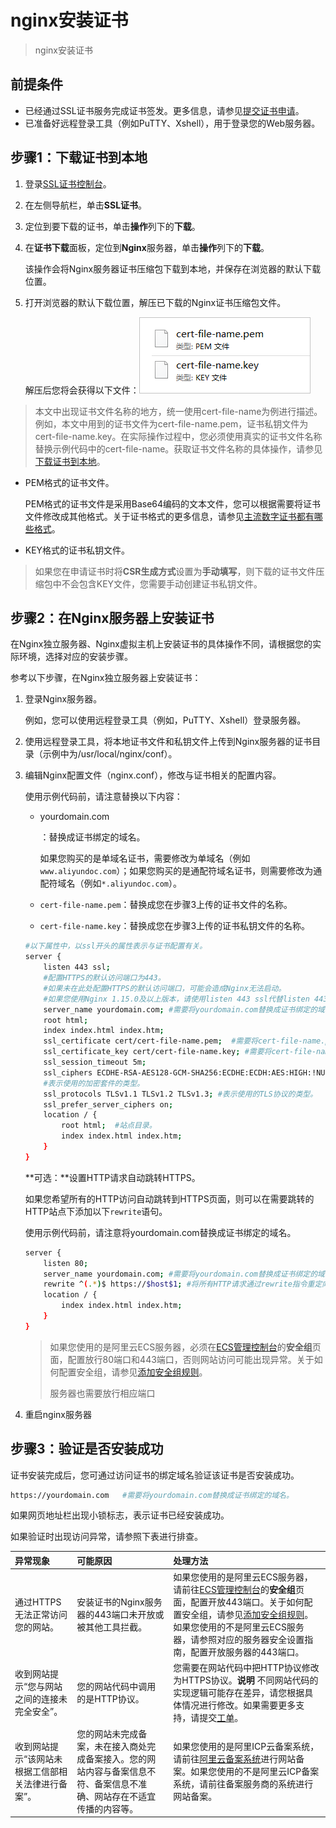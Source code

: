 # nginx安装证书

> nginx安装证书

## 前提条件

- 已经通过SSL证书服务完成证书签发。更多信息，请参见[提交证书申请](https://help.aliyun.com/document_detail/98574.htm#concept-wxz-3xn-yfb)。
- 已准备好远程登录工具（例如PuTTY、Xshell），用于登录您的Web服务器。

## 步骤1：下载证书到本地

1. 登录[SSL证书控制台](https://yundunnext.console.aliyun.com/?p=cas)。

2. 在左侧导航栏，单击**SSL证书**。

3. 定位到要下载的证书，单击**操作**列下的**下载**。

4. 在**证书下载**面板，定位到**Nginx**服务器，单击**操作**列下的**下载**。

   该操作会将Nginx服务器证书压缩包下载到本地，并保存在浏览器的默认下载位置。

5. 打开浏览器的默认下载位置，解压已下载的Nginx证书压缩包文件。

   解压后您将会获得以下文件：![证书文件](image/p33690.png)

> 本文中出现证书文件名称的地方，统一使用cert-file-name为例进行描述。例如，本文中用到的证书文件为cert-file-name.pem，证书私钥文件为cert-file-name.key。在实际操作过程中，您必须使用真实的证书文件名称替换示例代码中的cert-file-name。获取证书文件名称的具体操作，请参见[下载证书到本地](https://help.aliyun.com/document_detail/98728.html?spm=5176.b657008.help.dexternal.78911b485DJuj2#step-g2p-wai-ral)。

- PEM格式的证书文件。

  PEM格式的证书文件是采用Base64编码的文本文件，您可以根据需要将证书文件修改成其他格式。关于证书格式的更多信息，请参见[主流数字证书都有哪些格式](https://help.aliyun.com/document_detail/42214.htm#concept-a4g-mbv-ydb)。

- KEY格式的证书私钥文件。

> 如果您在申请证书时将**CSR生成方式**设置为**手动填写**，则下载的证书文件压缩包中不会包含KEY文件，您需要手动创建证书私钥文件。

## 步骤2：在Nginx服务器上安装证书

在Nginx独立服务器、Nginx虚拟主机上安装证书的具体操作不同，请根据您的实际环境，选择对应的安装步骤。

参考以下步骤，在Nginx独立服务器上安装证书：

1. 登录Nginx服务器。

   例如，您可以使用远程登录工具（例如，PuTTY、Xshell）登录服务器。

2. 使用远程登录工具，将本地证书文件和私钥文件上传到Nginx服务器的证书目录（示例中为/usr/local/nginx/conf）。

3. 编辑Nginx配置文件（nginx.conf），修改与证书相关的配置内容。

   使用示例代码前，请注意替换以下内容：

   - yourdomain.com

     ：替换成证书绑定的域名。

     如果您购买的是单域名证书，需要修改为单域名（例如`www.aliyundoc.com`）；如果您购买的是通配符域名证书，则需要修改为通配符域名（例如`*.aliyundoc.com`）。

   - `cert-file-name.pem`：替换成您在步骤3上传的证书文件的名称。

   - `cert-file-name.key`：替换成您在步骤3上传的证书私钥文件的名称。

   ```bash
   #以下属性中，以ssl开头的属性表示与证书配置有关。
   server {
       listen 443 ssl;
       #配置HTTPS的默认访问端口为443。
       #如果未在此处配置HTTPS的默认访问端口，可能会造成Nginx无法启动。
       #如果您使用Nginx 1.15.0及以上版本，请使用listen 443 ssl代替listen 443和ssl on。
       server_name yourdomain.com; #需要将yourdomain.com替换成证书绑定的域名。
       root html;
       index index.html index.htm;
       ssl_certificate cert/cert-file-name.pem;  #需要将cert-file-name.pem替换成已上传的证书文件的名称。
       ssl_certificate_key cert/cert-file-name.key; #需要将cert-file-name.key替换成已上传的证书私钥文件的名称。
       ssl_session_timeout 5m;
       ssl_ciphers ECDHE-RSA-AES128-GCM-SHA256:ECDHE:ECDH:AES:HIGH:!NULL:!aNULL:!MD5:!ADH:!RC4;
       #表示使用的加密套件的类型。
       ssl_protocols TLSv1.1 TLSv1.2 TLSv1.3; #表示使用的TLS协议的类型。
       ssl_prefer_server_ciphers on;
       location / {
           root html;  #站点目录。
           index index.html index.htm;
       }
   }
   ```

   **可选：**设置HTTP请求自动跳转HTTPS。

   如果您希望所有的HTTP访问自动跳转到HTTPS页面，则可以在需要跳转的HTTP站点下添加以下`rewrite`语句。

   使用示例代码前，请注意将yourdomain.com替换成证书绑定的域名。

   ```bash
   server {
       listen 80;
       server_name yourdomain.com; #需要将yourdomain.com替换成证书绑定的域名。
       rewrite ^(.*)$ https://$host$1; #将所有HTTP请求通过rewrite指令重定向到HTTPS。
       location / {
           index index.html index.htm;
       }
   }
   ```

   > 如果您使用的是阿里云ECS服务器，必须在[ECS管理控制台](https://ecs.console.aliyun.com/)的**安全组**页面，配置放行80端口和443端口，否则网站访问可能出现异常。关于如何配置安全组，请参见[添加安全组规则](https://help.aliyun.com/document_detail/25471.htm#concept-sm5-2wz-xdb)。
   >
   > 服务器也需要放行相应端口

4. 重启nginx服务器

## 步骤3：验证是否安装成功

证书安装完成后，您可通过访问证书的绑定域名验证该证书是否安装成功。

```bash
https://yourdomain.com   #需要将yourdomain.com替换成证书绑定的域名。
```

如果网页地址栏出现小锁标志，表示证书已经安装成功。

如果验证时出现访问异常，请参照下表进行排查。

| 异常现象                                           | 可能原因                                                     | 处理方法                                                     |
| :------------------------------------------------- | :----------------------------------------------------------- | :----------------------------------------------------------- |
| 通过HTTPS无法正常访问您的网站。                    | 安装证书的Nginx服务器的443端口未开放或被其他工具拦截。       | 如果您使用的是阿里云ECS服务器，请前往[ECS管理控制台](https://ecs.console.aliyun.com/)的**安全组**页面，配置开放443端口。关于如何配置安全组，请参见[添加安全组规则](https://help.aliyun.com/document_detail/25471.htm#concept-sm5-2wz-xdb)。如果您使用的不是阿里云ECS服务器，请参照对应的服务器安全设置指南，配置开放服务器的443端口。 |
| 收到网站提示“您与网站之间的连接未完全安全”。       | 您的网站代码中调用的是HTTP协议。                             | 您需要在网站代码中把HTTP协议修改为HTTPS协议。**说明** 不同网站代码的实现逻辑可能存在差异，请您根据具体情况进行修改。如果需要更多支持，请提交[工单](https://selfservice.console.aliyun.com/ticket/category/cas)。 |
| 收到网站提示“该网站未根据工信部相关法律进行备案”。 | 您的网站未完成备案，未在接入商处完成备案接入。您的网站内容与备案信息不符、备案信息不准确、网站存在不适宜传播的内容等。 | 如果您使用的是阿里ICP云备案系统，请前往[阿里云备案系统](https://beian.aliyun.com/order/index)进行网站备案。如果您使用的不是阿里云ICP备案系统，请前往备案服务商的系统进行网站备案。 |

